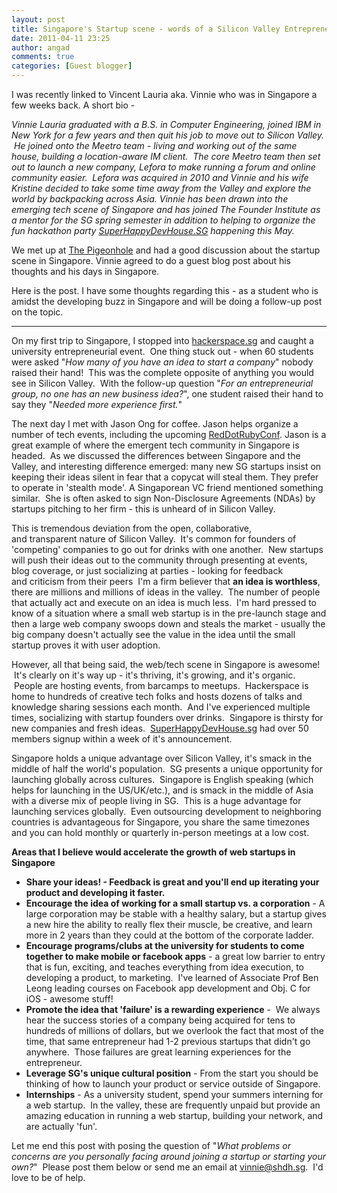 ```yaml
---
layout: post
title: Singapore's Startup scene - words of a Silicon Valley Entrepreneur
date: 2011-04-11 23:25
author: angad
comments: true
categories: [Guest blogger]
---
```

<p>I was recently linked to Vincent Lauria aka. Vinnie who was in Singapore a few weeks back. A short bio -</p>
<p><em>Vinnie Lauria graduated with a B.S. in Computer Engineering, joined IBM in New York for a few years and then quit his job to move out to Silicon Valley.  He joined onto the Meetro team - living and working out of the same house, building a location-aware IM client.  The core Meetro team then set out to launch a new company, Lefora to make running a forum and online community easier.  Lefora was acquired in 2010 and Vinnie and his wife Kristine decided to take some time away from the Valley and explore the world by backpacking across Asia. Vinnie has been drawn into the emerging tech scene of Singapore and has joined The Founder Institute as a mentor for the SG spring semester in addition to helping to organize the fun hackathon party <a href="http://superhappydevhouse.sg/" target="_blank">SuperHappyDevHouse.SG</a> happening this May.</em></p>

<p>We met up at <a href="http://the-pigeonhole.tumblr.com/">The Pigeonhole</a> and had a good discussion about the startup scene in Singapore. Vinnie agreed to do a guest blog post about his thoughts and his days in Singapore.</p>

<p>Here is the post. I have some thoughts regarding this - as a student who is amidst the developing buzz in Singapore and will be doing a follow-up post on the topic.</p>

---
<p>On my first trip to Singapore, I stopped into <a href="http://hackerspace.sg/" target="_blank">hackerspace.sg</a> and caught a university entrepreneurial event.  One thing stuck out - when 60 students were asked "<em>How many of you have an idea to start a company</em>" nobody raised their hand!  This was the complete opposite of anything you would see in Silicon Valley.  With the follow-up question "<em>For an entrepreneurial group, no one has an new business idea?</em>", one student raised their hand to say they "<em>Needed more experience first.</em>"</p>
<p>The next day I met with Jason Ong for coffee. Jason helps organize a number of tech events, including the upcoming <a href="http://reddotrubyconf.com/" target="_blank">RedDotRubyConf</a>. Jason is a great example of where the emergent tech community in Singapore is headed.  As we discussed the differences between Singapore and the Valley, and interesting difference emerged: many new SG startups insist on keeping their ideas silent in fear that a copycat will steal them. They prefer to operate in 'stealth mode'. A Singaporean VC friend mentioned something similar.  She is often asked to sign Non-Disclosure Agreements (NDAs) by startups pitching to her firm - this is unheard of in Silicon Valley.</p>
<p>This is tremendous deviation from the open, collaborative, and transparent nature of Silicon Valley.  It's common for founders of 'competing' companies to go out for drinks with one another.  New startups will push their ideas out to the community through presenting at events, blog coverage, or just socializing at parties - looking for feedback and criticism from their peers  I'm a firm believer that <strong>an idea is worthless</strong>, there are millions and millions of ideas in the valley.  The number of people that actually act and execute on an idea is much less.  I'm hard pressed to know of a situation where a small web startup is in the pre-launch stage and then a large web company swoops down and steals the market - usually the big company doesn't actually see the value in the idea until the small startup proves it with user adoption.</p>
<p>However, all that being said, the web/tech scene in Singapore is awesome!  It's clearly on it's way up - it's thriving, it's growing, and it's organic.  People are hosting events, from barcamps to meetups.  Hackerspace is home to hundreds of creative tech folks and hosts dozens of talks and knowledge sharing sessions each month.  And I've experienced multiple times, socializing with startup founders over drinks.  Singapore is thirsty for new companies and fresh ideas.  <a href="http://superhappydevhouse.sg/" target="_blank">SuperHappyDevHouse.sg</a> had over 50 members signup within a week of it's announcement.</p>
<p>Singapore holds a unique advantage over Silicon Valley, it's smack in the middle of half the world's population.  SG presents a unique opportunity for launching globally across cultures.  Singapore is English speaking (which helps for launching in the US/UK/etc.), and is smack in the middle of Asia with a diverse mix of people living in SG.  This is a huge advantage for launching services globally.  Even outsourcing development to neighboring countries is advantageous for Singapore, you share the same timezones and you can hold monthly or quarterly in-person meetings at a low cost.</p>
<div><strong>
</strong></div>
<div><strong>Areas that I believe would accelerate the growth of web startups in Singapore</strong></div>
<div>
<ul>
	<li><strong><strong>Share your ideas!</strong> - Feedback is great and you'll end up iterating your product and developing it faster.</strong></li>
	<li><strong>Encourage the idea of working for a small startup vs. a corporation</strong> - A large corporation may be stable with a healthy salary, but a startup gives a new hire the ability to really flex their muscle, be creative, and learn more in 2 years than they could at the bottom of the corporate ladder.</li>
	<li><strong>Encourage programs/clubs at the university for students to come together to make mobile or facebook apps</strong> - a great low barrier to entry that is fun, exciting, and teaches everything from idea execution, to developing a product, to marketing.  I've learned of Associate Prof Ben Leong leading courses on Facebook app development and Obj. C for iOS - awesome stuff!</li>
	<li><strong>Promote the idea that 'failure' is a rewarding experience</strong> -  We always hear the success stories of a company being acquired for tens to hundreds of millions of dollars, but we overlook the fact that most of the time, that same entrepreneur had 1-2 previous startups that didn't go anywhere.  Those failures are great learning experiences for the entrepreneur.</li>
	<li><strong>Leverage SG's unique cultural position</strong> - From the start you should be thinking of how to launch your product or service outside of Singapore.</li>
	<li><strong>Internships</strong> - As a university student, spend your summers interning for a web startup.  In the valley, these are frequently unpaid but provide an amazing education in running a web startup, building your network, and are actually 'fun'.</li>
</ul>
</div>

<p>Let me end this post with posing the question of "<em>What problems or concerns are you personally facing around joining a startup or starting your own?</em>"  Please post them below or send me an email at <a href="mailto:vinnie@shdh.sg" target="_blank">vinnie@shdh.sg</a>.  I'd love to be of help.
</p>
